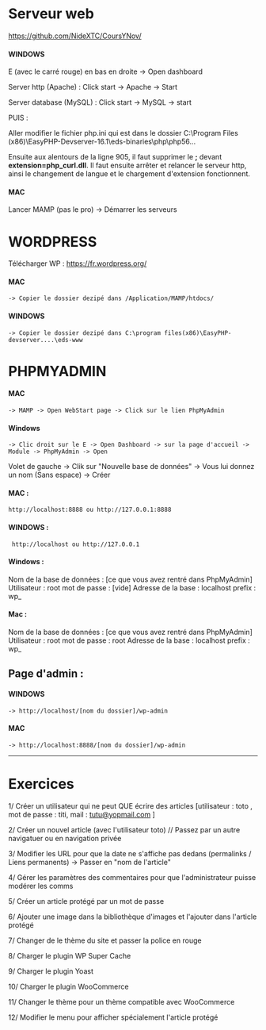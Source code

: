 # Serveur web


https://github.com/NideXTC/CoursYNov/

#### WINDOWS 

E (avec le carré rouge) en bas en droite -> Open dashboard 

Server http (Apache) :  Click start -> Apache -> Start

Server database (MySQL) : Click start -> MySQL -> start 



PUIS : 

Aller modifier le fichier php.ini qui est dans le dossier C:\Program Files (x86)\EasyPHP-Devserver-16.1\eds-binaries\php\php56...

Ensuite aux alentours de la ligne 905, il faut supprimer le **;** devant **extension=php_curl.dll**.
Il faut ensuite arrêter et relancer le serveur http, ainsi le changement de langue et le chargement d'extension fonctionnent.



#### MAC 

Lancer MAMP (pas le pro) -> Démarrer les serveurs 



# WORDPRESS 

Télécharger WP : https://fr.wordpress.org/ 




#### MAC 
	-> Copier le dossier dezipé dans /Application/MAMP/htdocs/ 

#### WINDOWS 
	-> Copier le dossier dezipé dans C:\program files(x86)\EasyPHP-devserver....\eds-www 


# PHPMYADMIN

#### MAC 
	-> MAMP -> Open WebStart page -> Click sur le lien PhpMyAdmin 
#### Windows 
	-> Clic droit sur le E -> Open Dashboard -> sur la page d'accueil -> Module -> PhpMyAdmin -> Open 



Volet de gauche -> Clik sur "Nouvelle base de données" -> Vous lui donnez un nom (Sans espace) -> Créer 


#### MAC : 
	http://localhost:8888 ou http://127.0.0.1:8888
#### WINDOWS :
	 http://localhost ou http://127.0.0.1 


#### Windows : 

Nom de la base de données : [ce que vous avez rentré dans PhpMyAdmin]
Utilisateur : root 
mot de passe : [vide]
Adresse de la base : localhost 
prefix : wp_


#### Mac : 

Nom de la base de données : [ce que vous avez rentré dans PhpMyAdmin]
Utilisateur : root 
mot de passe : root
Adresse de la base : localhost 
prefix : wp_


## Page d'admin : 

#### WINDOWS 
	-> http://localhost/[nom du dossier]/wp-admin
#### MAC 
	-> http://localhost:8888/[nom du dossier]/wp-admin



_____________________ 

# Exercices

1/ Créer un utilisateur qui ne peut QUE écrire des articles [utilisateur : toto , 
mot de passe : titi,
mail :  tutu@yopmail.com
]

2/ Créer un nouvel article (avec l'utilisateur toto) // Passez par un autre navigatuer ou en navigation privée 

3/ Modifier les URL pour que la date ne s'affiche pas dedans (permalinks / Liens permanents) -> Passer en "nom de l'article"

4/ Gérer les paramètres des commentaires pour que l'administrateur puisse modérer les comms 


5/ Créer un article protégé par un mot de passe 

6/ Ajouter une image dans la bibliothèque d'images et l'ajouter dans l'article protégé 

7/ Changer de le thème du site et passer la police en rouge 

8/ Charger le plugin WP Super Cache

9/ Charger le plugin Yoast 

10/ Charger le plugin WooCommerce 

11/ Changer le thème pour un thème compatible avec WooCommerce 

12/ Modifier le menu pour afficher spécialement l'article protégé 


































